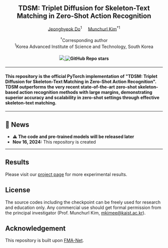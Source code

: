 <div align="center">
<h2>TDSM: Triplet Diffusion for Skeleton-Text Matching in Zero-Shot Action Recognition</h2>

<div>    
    <a href='https://sites.google.com/view/jeonghyeokdo/' target='_blank'>Jeonghyeok Do</a><sup>1</sup>&nbsp&nbsp&nbsp&nbsp;
    <a href='https://www.viclab.kaist.ac.kr/' target='_blank'>Munchurl Kim</a><sup>†1</sup>
</div>
<br>
<div>
    <sup>†</sup>Corresponding author</span>
</div>
<div>
    <sup>1</sup>Korea Advanced Institute of Science and Technology, South Korea</span>
</div>

<div>
    <h4 align="center">
        <a href="https://kaist-viclab.github.io/TDSM_site/" target='_blank'>
        <img src="https://img.shields.io/badge/🏠-Project%20Page-blue">
        </a>
        <img alt="GitHub Repo stars" src="https://img.shields.io/github/stars/KAIST-VICLab/TDSM">
    </h4>
</div>
</div>

---

<h4>
This repository is the official PyTorch implementation of "TDSM: Triplet Diffusion for Skeleton-Text Matching in Zero-Shot Action Recognition". TDSM outperforms the very recent state-of-the-art zero-shot skeleton-based action recognition methods with large margins, demonstrating superior accuracy and scalability in zero-shot settings through effective skeleton-text matching.
</h4>

---

## 📧 News
- **⚠ The code and pre-trained models will be released later**
- **Nov 16, 2024:** This repository is created

---

## Results
Please visit our [project page](https://kaist-viclab.github.io/TDSM_site/) for more experimental results.

## License
The source codes including the checkpoint can be freely used for research and education only. Any commercial use should get formal permission from the principal investigator (Prof. Munchurl Kim, mkimee@kaist.ac.kr).

## Acknowledgement
This repository is built upon [FMA-Net](https://github.com/KAIST-VICLab/FMA-Net/).